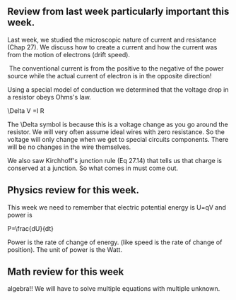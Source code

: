 ## Review from last week particularly important this week. 
 
Last week, we studied the microscopic nature of current and resistance (Chap 27). We discuss how to create a current and how the current was from the motion of electrons (drift speed). 

<lrndesign-sidenote label="Instructor Note" icon="bookmark" bg-color="#c2e5f2">
 The conventional current is from the positive to the negative of the power source while the actual current of electron is in the opposite direction!
</lrndesign-sidenote>


Using a special model of conduction we determined that the voltage drop in a resistor obeys Ohms's law. 

<lrn-math> \Delta V =I R

<lrndesign-sidenote label="Instructor Note" icon="bookmark" bg-color="#c2e5f2">
The \Delta symbol is because this is a voltage change as you go around the resistor. We will very often assume ideal wires with zero resistance. So the voltage will only change when we get to special circuits components. There will be no changes in the wire themselves.  
</lrndesign-sidenote>

We also saw Kirchhoff's junction rule (Eq 27.14) that tells us that charge is conserved at a junction. So what comes in must come out. 

## Physics review for this week. 

This week we need to remember that electric potential energy is <lrn-math> U=qV </lrn-math> and power is 

<lrn-math>P=\frac{dU}{dt} </lrn-math>

Power is the rate of change of energy. (like speed is the rate of change of position). The unit of power is the Watt. 

## Math review for this week

algebra!! We will have to solve multiple equations with multiple unknown.